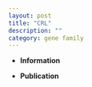 ```yaml
---
layout: post
title: "CRL"
description: ""
category: gene family
---
```


* **Information**  

* **Publication**  


